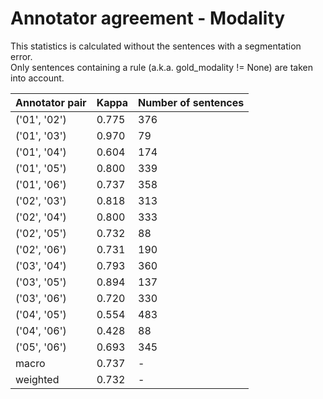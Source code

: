 # Annotator agreement - Modality
This statistics is calculated without the sentences with a segmentation error.  
Only sentences containing a rule (a.k.a. gold_modality != None) are taken into account.

|  Annotator pair | Kappa | Number of sentences |
|-------------- | -------------- | -------------- | 
| ('01', '02') | 0.775 | 376 | 
| ('01', '03') | 0.970 | 79 | 
| ('01', '04') | 0.604 | 174 | 
| ('01', '05') | 0.800 | 339 | 
| ('01', '06') | 0.737 | 358 | 
| ('02', '03') | 0.818 | 313 | 
| ('02', '04') | 0.800 | 333 | 
| ('02', '05') | 0.732 | 88 | 
| ('02', '06') | 0.731 | 190 | 
| ('03', '04') | 0.793 | 360 | 
| ('03', '05') | 0.894 | 137 | 
| ('03', '06') | 0.720 | 330 | 
| ('04', '05') | 0.554 | 483 | 
| ('04', '06') | 0.428 | 88 | 
| ('05', '06') | 0.693 | 345 | 
| macro | 0.737 | - | 
| weighted | 0.732 | - | 


